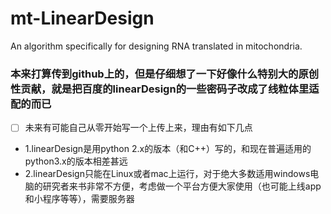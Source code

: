 # mt-LinearDesign
An algorithm specifically for designing RNA translated in mitochondria.
### 本来打算传到github上的，但是仔细想了一下好像什么特别大的原创性贡献，就是把百度的linearDesign的一些密码子改成了线粒体里适配的而已
* [ ] 未来有可能自己从零开始写一个上传上来，理由有如下几点
* 1.linearDesign是用python 2.x的版本（和C++）写的，和现在普遍适用的python3.x的版本相差甚远
* 2.linearDesign只能在Linux或者mac上运行，对于绝大多数适用windows电脑的研究者来书非常不方便，考虑做一个平台方便大家使用（也可能上线app和小程序等等），需要服务器
